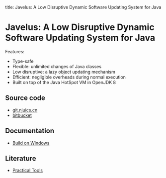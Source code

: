 title: Javelus: A Low Disruptive Dynamic Software Updating System for Java


# Javelus: A Low Disruptive Dynamic Software Updating System for Java

Features:

* Type-safe
* Flexible: unlimited changes of Java classes
* Low disruptive: a lazy object updating mechanism
* Efficient: negligible overheads during normal execution
* Built on top of the Java HotSpot VM in OpenJDK 8

## Source code

* [git.njuics.cn](https://git.njuics.cn/javelus/javelus8)
* [bitbucket](https://bitbucket.org/javelus/)

## Documentation

* [Build on Windows](build_windows)


## Literature

* [Practical Tools](./literature/)
